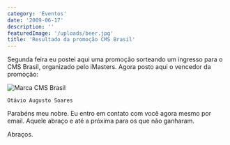 ```yaml
---
category: 'Eventos'
date: '2009-06-17'
description: ''
featuredImage: '/uploads/beer.jpg'
title: 'Resultado da promoção CMS Brasil'
---
```


Segunda feira eu postei aqui uma promoção sorteando um ingresso para o CMS Brasil, organizado pelo iMasters. Agora posto aqui o vencedor da promoção:

![Marca CMS Brasil](/uploads/logo-cms.jpg)

`Otávio Augusto Soares`

Parabéns meu nobre. Eu entro em contato com você agora mesmo por email. Aquele abraço e até a próxima para os que não ganharam.

Abraços.
